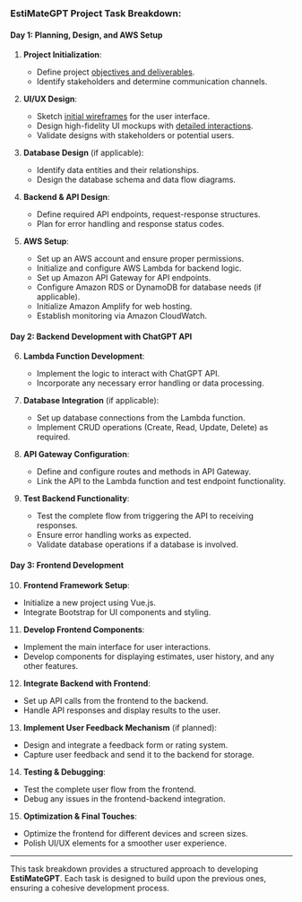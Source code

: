 ### **EstiMateGPT** Project Task Breakdown:

#### **Day 1: Planning, Design, and AWS Setup**

1. **Project Initialization**:
   - Define project [objectives and deliverables](day-1/objectives-and-deliverables.md).
   - Identify stakeholders and determine communication channels.

2. **UI/UX Design**:
   - Sketch [initial wireframes](day-1/wireframe-outline.md) for the user interface.
   - Design high-fidelity UI mockups with [detailed interactions](day-1/detailed-interactions.md).
   - Validate designs with stakeholders or potential users.

3. **Database Design** (if applicable):
   - Identify data entities and their relationships.
   - Design the database schema and data flow diagrams.

4. **Backend & API Design**:
   - Define required API endpoints, request-response structures.
   - Plan for error handling and response status codes.

5. **AWS Setup**:
   - Set up an AWS account and ensure proper permissions.
   - Initialize and configure AWS Lambda for backend logic.
   - Set up Amazon API Gateway for API endpoints.
   - Configure Amazon RDS or DynamoDB for database needs (if applicable).
   - Initialize Amazon Amplify for web hosting.
   - Establish monitoring via Amazon CloudWatch.

#### **Day 2: Backend Development with ChatGPT API**

6. **Lambda Function Development**:
   - Implement the logic to interact with ChatGPT API.
   - Incorporate any necessary error handling or data processing.

7. **Database Integration** (if applicable):
   - Set up database connections from the Lambda function.
   - Implement CRUD operations (Create, Read, Update, Delete) as required.

8. **API Gateway Configuration**:
   - Define and configure routes and methods in API Gateway.
   - Link the API to the Lambda function and test endpoint functionality.

9. **Test Backend Functionality**:
   - Test the complete flow from triggering the API to receiving responses.
   - Ensure error handling works as expected.
   - Validate database operations if a database is involved.

#### **Day 3: Frontend Development**

10. **Frontend Framework Setup**:
   - Initialize a new project using Vue.js.
   - Integrate Bootstrap for UI components and styling.

11. **Develop Frontend Components**:
   - Implement the main interface for user interactions.
   - Develop components for displaying estimates, user history, and any other features.

12. **Integrate Backend with Frontend**:
   - Set up API calls from the frontend to the backend.
   - Handle API responses and display results to the user.

13. **Implement User Feedback Mechanism** (if planned):
   - Design and integrate a feedback form or rating system.
   - Capture user feedback and send it to the backend for storage.

14. **Testing & Debugging**:
   - Test the complete user flow from the frontend.
   - Debug any issues in the frontend-backend integration.

15. **Optimization & Final Touches**:
   - Optimize the frontend for different devices and screen sizes.
   - Polish UI/UX elements for a smoother user experience.

---

This task breakdown provides a structured approach to developing **EstiMateGPT**. Each task is designed to build upon the previous ones, ensuring a cohesive development process.